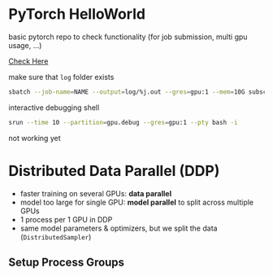 # PyTorch HelloWorld
basic pytorch repo to check functionality (for job submission, multi gpu usage, ...)

[Check Here](https://wiki.vision.ee.ethz.ch/itet/gpuclusterslurm)

make sure that `log` folder exists
```bash
sbatch --job-name=NAME --output=log/%j.out --gres=gpu:1 --mem=10G subscript.sh SCRIPT_PARAMS
```

interactive debugging shell
```bash
srun --time 10 --partition=gpu.debug --gres=gpu:1 --pty bash -i
```
not working yet

# Distributed Data Parallel (DDP)
- faster training on several GPUs: **data parallel**
- model too large for single GPU: **model parallel** to split across multiple GPUs
- 1 process per 1 GPU in DDP
- same model parameters & optimizers, but we split the data (`DistributedSampler`)

## Setup Process Groups